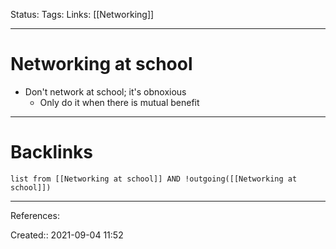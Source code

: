Status: 
Tags: 
Links: [[Networking]]
___
# Networking at school
- Don't network at school; it's obnoxious
	- Only do it when there is mutual benefit
___
# Backlinks
```dataview
list from [[Networking at school]] AND !outgoing([[Networking at school]])
```
___
References:

Created:: 2021-09-04 11:52
